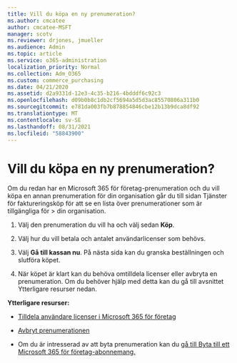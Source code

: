 ```yaml
---
title: Vill du köpa en ny prenumeration?
ms.author: cmcatee
author: cmcatee-MSFT
manager: scotv
ms.reviewer: drjones, jmueller
ms.audience: Admin
ms.topic: article
ms.service: o365-administration
localization_priority: Normal
ms.collection: Adm_O365
ms.custom: commerce_purchasing
ms.date: 04/21/2020
ms.assetid: d2a9331d-12e3-4c35-b216-4bdddf6c92c3
ms.openlocfilehash: d09b0b8c1db2cf5694a5d5d3ac85570806a311b0
ms.sourcegitcommit: e781da003fb7b878854846cbe12b13b9dca8df92
ms.translationtype: MT
ms.contentlocale: sv-SE
ms.lasthandoff: 08/31/2021
ms.locfileid: "58843900"
---
```

# <a name="looking-to-buy-a-new-subscription"></a>Vill du köpa en ny prenumeration?

Om du redan har en Microsoft 365 för företag-prenumeration och du vill köpa  en annan prenumeration för din organisation går du till sidan Tjänster för faktureringsköp för att se en lista över prenumerationer som är tillgängliga för \> [](https://go.microsoft.com/fwlink/p/?linkid=868433) din organisation.
 
1. Välj den prenumeration du vill ha och välj sedan **Köp**.

2. Välj hur du vill betala och antalet användarlicenser som behövs.

3. Välj **Gå till kassan nu**. På nästa sida kan du granska beställningen och slutföra köpet.

4. När köpet är klart kan du behöva omtilldela licenser eller avbryta en prenumeration. Om du behöver hjälp med detta kan du gå till avsnittet Ytterligare resurser nedan.

 **Ytterligare resurser:**
  
- [Tilldela användare licenser i Microsoft 365 för företag](https://docs.microsoft.com/microsoft-365/admin/add-users/add-users)
    
- [Avbryt prenumerationen](https://docs.microsoft.com/microsoft-365/commerce/subscriptions/cancel-your-subscription)
    
- Om du är intresserad av att byta prenumeration kan du [gå till Byta till ett Microsoft 365 för företag-abonnemang.](https://docs.microsoft.com/microsoft-365/commerce/subscriptions/switch-to-a-different-plan)